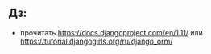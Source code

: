 
## Дз:

- прочитать https://docs.djangoproject.com/en/1.11/ или https://tutorial.djangogirls.org/ru/django_orm/

